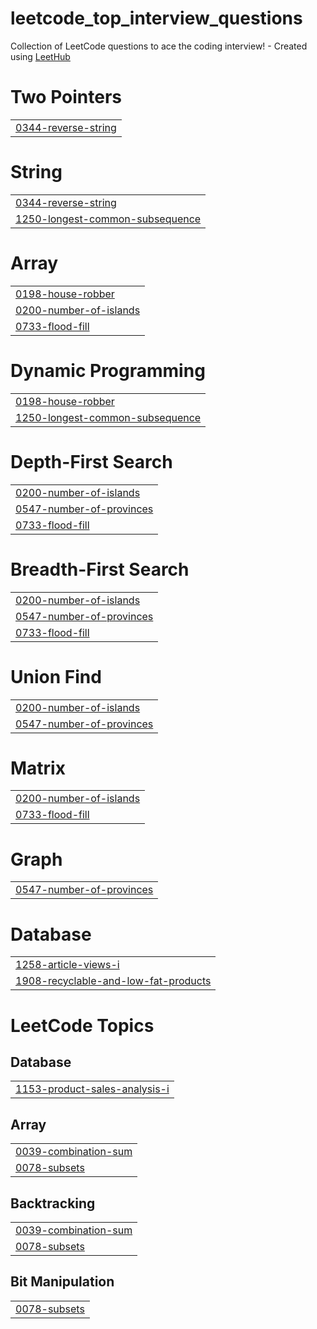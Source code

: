# leetcode_top_interview_questions
Collection of LeetCode questions to ace the coding interview! - Created using [LeetHub](https://github.com/QasimWani/LeetHub)


# Two Pointers
|  |
| ------- |
| [0344-reverse-string](https://github.com/Xhreya11/leetcode_top_interview_questions/tree/master/0344-reverse-string) |
# String
|  |
| ------- |
| [0344-reverse-string](https://github.com/Xhreya11/leetcode_top_interview_questions/tree/master/0344-reverse-string) |
| [1250-longest-common-subsequence](https://github.com/Xhreya11/leetcode_top_interview_questions/tree/master/1250-longest-common-subsequence) |
# Array
|  |
| ------- |
| [0198-house-robber](https://github.com/Xhreya11/leetcode_top_interview_questions/tree/master/0198-house-robber) |
| [0200-number-of-islands](https://github.com/Xhreya11/leetcode_top_interview_questions/tree/master/0200-number-of-islands) |
| [0733-flood-fill](https://github.com/Xhreya11/leetcode_top_interview_questions/tree/master/0733-flood-fill) |
# Dynamic Programming
|  |
| ------- |
| [0198-house-robber](https://github.com/Xhreya11/leetcode_top_interview_questions/tree/master/0198-house-robber) |
| [1250-longest-common-subsequence](https://github.com/Xhreya11/leetcode_top_interview_questions/tree/master/1250-longest-common-subsequence) |
# Depth-First Search
|  |
| ------- |
| [0200-number-of-islands](https://github.com/Xhreya11/leetcode_top_interview_questions/tree/master/0200-number-of-islands) |
| [0547-number-of-provinces](https://github.com/Xhreya11/leetcode_top_interview_questions/tree/master/0547-number-of-provinces) |
| [0733-flood-fill](https://github.com/Xhreya11/leetcode_top_interview_questions/tree/master/0733-flood-fill) |
# Breadth-First Search
|  |
| ------- |
| [0200-number-of-islands](https://github.com/Xhreya11/leetcode_top_interview_questions/tree/master/0200-number-of-islands) |
| [0547-number-of-provinces](https://github.com/Xhreya11/leetcode_top_interview_questions/tree/master/0547-number-of-provinces) |
| [0733-flood-fill](https://github.com/Xhreya11/leetcode_top_interview_questions/tree/master/0733-flood-fill) |
# Union Find
|  |
| ------- |
| [0200-number-of-islands](https://github.com/Xhreya11/leetcode_top_interview_questions/tree/master/0200-number-of-islands) |
| [0547-number-of-provinces](https://github.com/Xhreya11/leetcode_top_interview_questions/tree/master/0547-number-of-provinces) |
# Matrix
|  |
| ------- |
| [0200-number-of-islands](https://github.com/Xhreya11/leetcode_top_interview_questions/tree/master/0200-number-of-islands) |
| [0733-flood-fill](https://github.com/Xhreya11/leetcode_top_interview_questions/tree/master/0733-flood-fill) |
# Graph
|  |
| ------- |
| [0547-number-of-provinces](https://github.com/Xhreya11/leetcode_top_interview_questions/tree/master/0547-number-of-provinces) |
# Database
|  |
| ------- |
| [1258-article-views-i](https://github.com/Xhreya11/leetcode_top_interview_questions/tree/master/1258-article-views-i) |
| [1908-recyclable-and-low-fat-products](https://github.com/Xhreya11/leetcode_top_interview_questions/tree/master/1908-recyclable-and-low-fat-products) |
<!---LeetCode Topics Start-->
# LeetCode Topics
## Database
|  |
| ------- |
| [1153-product-sales-analysis-i](https://github.com/Xhreya11/leetcode_top_interview_questions/tree/master/1153-product-sales-analysis-i) |
## Array
|  |
| ------- |
| [0039-combination-sum](https://github.com/Xhreya11/leetcode_top_interview_questions/tree/master/0039-combination-sum) |
| [0078-subsets](https://github.com/Xhreya11/leetcode_top_interview_questions/tree/master/0078-subsets) |
## Backtracking
|  |
| ------- |
| [0039-combination-sum](https://github.com/Xhreya11/leetcode_top_interview_questions/tree/master/0039-combination-sum) |
| [0078-subsets](https://github.com/Xhreya11/leetcode_top_interview_questions/tree/master/0078-subsets) |
## Bit Manipulation
|  |
| ------- |
| [0078-subsets](https://github.com/Xhreya11/leetcode_top_interview_questions/tree/master/0078-subsets) |
<!---LeetCode Topics End-->
